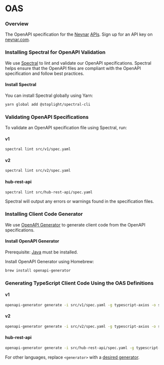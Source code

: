 # OAS

### Overview

The OpenAPI specification for the [Neynar](https://neynar.com) [APIs](https://docs.neynar.com). 
Sign up for an API key on [neynar.com](https://neynar.com).

### Installing Spectral for OpenAPI Validation

We use [Spectral](https://github.com/stoplightio/spectral) to lint and validate our OpenAPI specifications. Spectral helps ensure that the OpenAPI files are compliant with the OpenAPI specification and follow best practices.

#### Install Spectral

You can install Spectral globally using Yarn:

```bash
yarn global add @stoplight/spectral-cli
```

### Validating OpenAPI Specifications

To validate an OpenAPI specification file using Spectral, run:

#### v1

```bash
spectral lint src/v1/spec.yaml
```

#### v2

```bash
spectral lint src/v2/spec.yaml
```

#### hub-rest-api

```bash
spectral lint src/hub-rest-api/spec.yaml
```

Spectral will output any errors or warnings found in the specification files.

### Installing Client Code Generator

We use [OpenAPI Generator](https://openapi-generator.tech/) to generate client code from the OpenAPI specifications.

#### Install OpenAPI Generator

Prerequisite: [Java](https://www.java.com/) must be installed.

Install OpenAPI Generator using Homebrew:

```bash
brew install openapi-generator
```

### Generating TypeScript Client Code Using the OAS Definitions

#### v1

```bash
openapi-generator generate -i src/v1/spec.yaml -g typescript-axios -o src/v1/swagger-tmp
```

#### v2

```bash
openapi-generator generate -i src/v2/spec.yaml -g typescript-axios -o src/v2/swagger-tmp
```

#### hub-rest-api

```bash
openapi-generator generate -i src/hub-rest-api/spec.yaml -g typescript-axios -o src/hub-rest-api/swagger-tmp
```

For other languages, replace `<generator>` with a [desired generator](https://openapi-generator.tech/docs/generators).